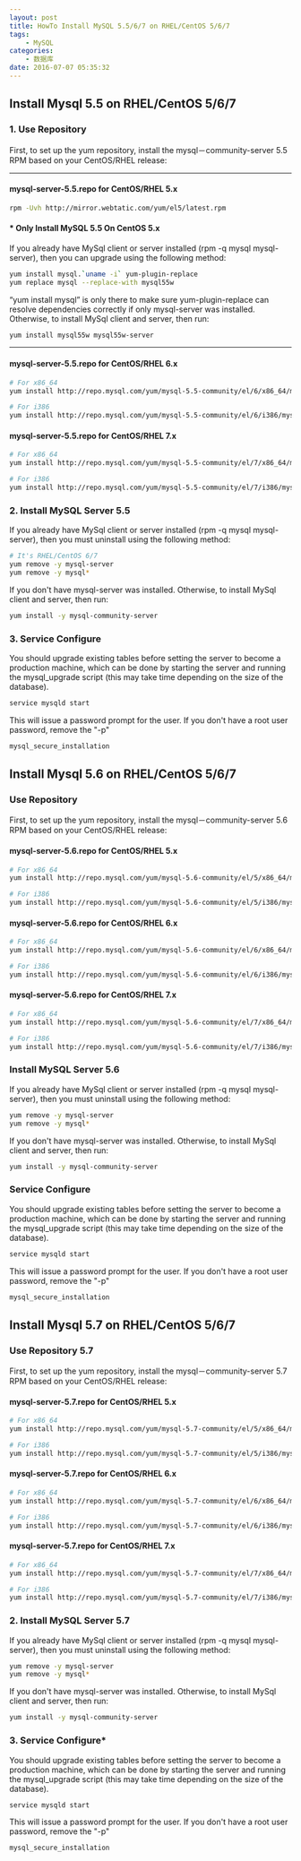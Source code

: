 ```yaml
---
layout: post
title: HowTo Install MySQL 5.5/6/7 on RHEL/CentOS 5/6/7
tags: 
    - MySQL
categories: 
    - 数据库
date: 2016-07-07 05:35:32
---
```


## Install Mysql 5.5 on RHEL/CentOS 5/6/7

### 1. Use Repository

First, to set up the yum repository, install the mysql－community-server 5.5 RPM based on your CentOS/RHEL release:

---

#### mysql-server-5.5.repo for CentOS/RHEL 5.x

```bash
rpm -Uvh http://mirror.webtatic.com/yum/el5/latest.rpm
```

#### * Only Install MySQL 5.5 On CentOS 5.x

If you already have MySql client or server installed (rpm -q mysql mysql-server), then you can upgrade using the following method:

```bash
yum install mysql.`uname -i` yum-plugin-replace
yum replace mysql --replace-with mysql55w
```

“yum install mysql” is only there to make sure yum-plugin-replace can resolve dependencies correctly if only mysql-server was installed.
Otherwise, to install MySql client and server, then run:

```bash
yum install mysql55w mysql55w-server
```

---

#### mysql-server-5.5.repo for CentOS/RHEL 6.x

```bash
# For x86_64
yum install http://repo.mysql.com/yum/mysql-5.5-community/el/6/x86_64/mysql-community-release-el6-5.noarch.rpm

# For i386
yum install http://repo.mysql.com/yum/mysql-5.5-community/el/6/i386/mysql-community-release-el6-5.noarch.rpm
```

#### mysql-server-5.5.repo for CentOS/RHEL 7.x

```bash
# For x86_64
yum install http://repo.mysql.com/yum/mysql-5.5-community/el/7/x86_64/mysql-community-release-el7-5.noarch.rpm

# For i386
yum install http://repo.mysql.com/yum/mysql-5.5-community/el/7/i386/mysql-community-release-el7-5.noarch.rpm
```

### 2. Install MySQL Server 5.5

If you already have MySql client or server installed (rpm -q mysql mysql-server), then you must uninstall using the following method:

```bash
# It's RHEL/CentOS 6/7
yum remove -y mysql-server
yum remove -y mysql*
```

If you don't have mysql-server was installed.
Otherwise, to install MySql client and server, then run:

```bash
yum install -y mysql-community-server
```

### 3. Service Configure

You should upgrade existing tables before setting the server to become a production machine, which can be done by starting the server and running the mysql_upgrade script (this may take time depending on the size of the database).

```bash
service mysqld start
```

This will issue a password prompt for the user. If you don't have a root user password, remove the "-p"

```bash
mysql_secure_installation
```

## Install Mysql 5.6 on RHEL/CentOS 5/6/7

### Use Repository

First, to set up the yum repository, install the mysql－community-server 5.6 RPM based on your CentOS/RHEL release:

#### mysql-server-5.6.repo for CentOS/RHEL 5.x

```bash
# For x86_64
yum install http://repo.mysql.com/yum/mysql-5.6-community/el/5/x86_64/mysql-community-release-el5-5.noarch.rpm

# For i386
yum install http://repo.mysql.com/yum/mysql-5.6-community/el/5/i386/mysql-community-release-el5-5.noarch.rpm
```

#### mysql-server-5.6.repo for CentOS/RHEL 6.x

```bash
# For x86_64
yum install http://repo.mysql.com/yum/mysql-5.6-community/el/6/x86_64/mysql-community-release-el6-5.noarch.rpm

# For i386
yum install http://repo.mysql.com/yum/mysql-5.6-community/el/6/i386/mysql-community-release-el6-5.noarch.rpm
```

#### mysql-server-5.6.repo for CentOS/RHEL 7.x

```bash
# For x86_64
yum install http://repo.mysql.com/yum/mysql-5.6-community/el/7/x86_64/mysql-community-release-el7-5.noarch.rpm

# For i386
yum install http://repo.mysql.com/yum/mysql-5.6-community/el/7/i386/mysql-community-release-el7-5.noarch.rpm
```

### Install MySQL Server 5.6

If you already have MySql client or server installed (rpm -q mysql mysql-server), then you must uninstall using the following method:

```bash
yum remove -y mysql-server
yum remove -y mysql*
```

If you don't have mysql-server was installed.
Otherwise, to install MySql client and server, then run:

```bash
yum install -y mysql-community-server
```

### Service Configure

You should upgrade existing tables before setting the server to become a production machine, which can be done by starting the server and running the mysql_upgrade script (this may take time depending on the size of the database).

```bash
service mysqld start
```

This will issue a password prompt for the user. If you don't have a root user password, remove the "-p"

```bash
mysql_secure_installation
```

## Install Mysql 5.7 on RHEL/CentOS 5/6/7

### Use Repository 5.7

First, to set up the yum repository, install the mysql－community-server 5.7 RPM based on your CentOS/RHEL release:

#### mysql-server-5.7.repo for CentOS/RHEL 5.x

```bash
# For x86_64
yum install http://repo.mysql.com/yum/mysql-5.7-community/el/5/x86_64/mysql-community-release-el5-7.noarch.rpm

# For i386
yum install http://repo.mysql.com/yum/mysql-5.7-community/el/5/i386/mysql-community-release-el5-7.noarch.rpm
```

#### mysql-server-5.7.repo for CentOS/RHEL 6.x

```bash
# For x86_64
yum install http://repo.mysql.com/yum/mysql-5.7-community/el/6/x86_64/mysql-community-release-el6-7.noarch.rpm

# For i386
yum install http://repo.mysql.com/yum/mysql-5.7-community/el/6/i386/mysql-community-release-el6-7.noarch.rpm
```

#### mysql-server-5.7.repo for CentOS/RHEL 7.x

```bash
# For x86_64
yum install http://repo.mysql.com/yum/mysql-5.7-community/el/7/x86_64/mysql-community-release-el7-7.noarch.rpm

# For i386
yum install http://repo.mysql.com/yum/mysql-5.7-community/el/7/i386/mysql-community-release-el7-7.noarch.rpm
```

### 2. Install MySQL Server 5.7

If you already have MySql client or server installed (rpm -q mysql mysql-server), then you must uninstall using the following method:

```bash
yum remove -y mysql-server
yum remove -y mysql*
```

If you don't have mysql-server was installed.
Otherwise, to install MySql client and server, then run:

```bash
yum install -y mysql-community-server
```

### 3. Service Configure*

You should upgrade existing tables before setting the server to become a production machine, which can be done by starting the server and running the mysql_upgrade script (this may take time depending on the size of the database).

```bash
service mysqld start
```

This will issue a password prompt for the user. If you don't have a root user password, remove the "-p"

```bash
mysql_secure_installation
```
